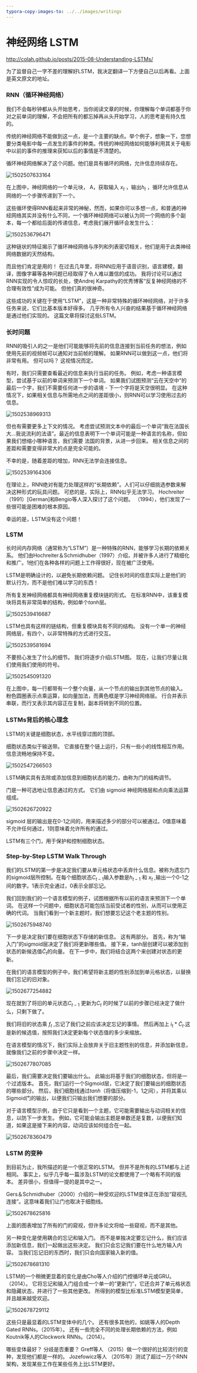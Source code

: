 ```yaml
---
typora-copy-images-to: ../../images/writings
---
```


# 神经网络 LSTM

http://colah.github.io/posts/2015-08-Understanding-LSTMs/

为了监督自己一字不差的理解好LSTM，我决定翻译一下方便自己以后再看。上面是英文原文的地址。

### RNN（循环神经网络）

我们不会每秒钟都从头开始思考，当你阅读文章的时候，你理解每个单词都基于你对之前单词的理解，不会把所有的都忘掉再从头开始学习，人的思考是有持久性的。

传统的神经网络不能做到这一点，是一个主要的缺点。举个例子，想象一下，您想要分类电影中每一点发生的事件的种类。传统的神经网络如何能够利用其关于电影中以前的事件的推理来获知以后的事情是不清楚的。

循环神经网络解决了这个问题。他们是具有循环的网络，允许信息持续存在。

![1502507633164](../../images/writings/1502507633164.png)

在上图中，神经网络的一个单元块， A，获取输入 $x_t$ ，输出$h_t$ ，循环允许信息从网络的一个步骤传递到下一个。

这些循环使得RNN看起来非常的神秘，然而，如果你可以多想一点，和普通的神经网络其实并没有什么不同，一个循环神经网络可以被认为同一个网络的多个副本，每一个都给后面的传递信息，考虑我们展开循环会发生什么：

![1502536796471](../../images/writings/1502536796471.png)

这种链状的特征揭示了循环神经网络与序列和列表密切相关，他们是用于此类神经网络数据的天然结构。

而且他们肯定是用的！ 在过去几年里，将RNN应用于语音识别，语言建模，翻译，图像字幕等各种问题已经取得了令人难以置信的成功。 我将讨论可以通过RNN实现的令人惊叹的长处，使Andrej Karpathy的优秀博客“反复神经网络的不合理有效性”成为可能。 但他们真的很神奇。

这些成功的关键在于使用“LSTM”，这是一种非常特殊的循环神经网络，对于许多任务来说，它们比基本版本好得多。 几乎所有令人兴奋的结果基于循环神经网络是通过他们实现的。 这篇文章将探讨这些LSTM。

### 长时问题

RNN的吸引人的之一是他们可能能够将先前的信息连接到当前任务的想法，例如使用先前的视频帧可以通知对当前帧的理解。 如果RNN可以做到这一点，他们将非常有用。 但可以吗？ 这视情况而定。

有时，我们只需要查看最近的信息来执行当前的任务。 例如，考虑一种语言模型，尝试基于以前的单词来预测下一个单词。 如果我们试图预测“云在天空中”的最后一个字，我们不需要任何进一步的语境 - 下一个字将是天空很明显。 在这种情况下，如果相关信息与所需地点之间的差距很小，则RNN可以学习使用过去的信息。

![1502538969313](../../images/writings/1502538969313.png)

但也有需要更多上下文的情况。 考虑尝试预测文本中的最后一个单词“我在法国长大...我说流利的法语”。最近的信息表明下一个单词可能是一种语言的名称，但如果我们想缩小哪种语言，我们需要 法国的背景，从进一步回来。 相关信息之间的差距和需要变得非常大的点是完全可能的。

不幸的是，随着差距的增加，RNN无法学会连接信息。

![1502539164306](../../images/writings/1502539164306.png)

在理论上，RNN绝对有能力处理这样的“长期依赖”。人们可以仔细挑选参数来解决这种形式的玩具问题。 可悲的是，实际上，RNN似乎无法学习。 Hochreiter（1991）[German]和Bengio等人深入探讨了这个问题。 （1994），他们发现了一些很可能是困难的根本原因。

幸运的是，LSTM没有这个问题！



### LSTM

长时间内存网络（通常称为“LSTM”）是一种特殊的RNN，能够学习长期的依赖关系。 他们由Hochreiter＆Schmidhuber（1997）介绍，并被许多人进行了精细化和推广。1他们在各种各样的问题上工作得很好，现在被广泛使用。

LSTM是明确设计的，以避免长期依赖问题。 记住长时间的信息实际上是他们的默认行为，而不是他们难以学习的东西！

所有复发神经网络都具有神经网络重复模块链的形式。 在标准RNN中，该重复模块将具有非常简单的结构，例如单个$tanh$层。

![1502539416687](../../images/writings/1502539416687.png)

LSTM也具有这样的链结构，但重复模块具有不同的结构。 没有一个单一的神经网络层，有四个，以非常特殊的方式进行交互。

![1502539581694](../../images/writings/1502539581694.png)



不要担心发生了什么的细节。 我们将逐步介绍LSTM图。 现在，让我们尽量让我们使用我们使用的符号。

![1502545091320](../../images/writings/1502545091320.png)

在上图中，每一行都带有一个整个向量，从一个节点的输出到其他节点的输入。 粉色圆圈表示点乘运算，如向量加法，而黄色框是学习神经网络层。 行合并表示串联，而行叉表示其内容正在复制，副本将转到不同的位置。



### LSTMs背后的核心理念

 LSTM的关键是细胞状态，水平线穿过图的顶部。

细胞状态类似于输送带。 它直接在整个链上运行，只有一些小的线性相互作用。 信息流畅地保持不变。                                                          

![1502547266503](../../images/writings/1502547266503.png)

LSTM确实具有去除或添加信息到细胞状态的能力，由称为门的结构调节。

门是一种可选地让信息通过的方式。 它们由 sigmoid 神经网络层和点向乘法运算组成。

![1502626720922](../../images/writings/1502626720922.png)

sigmoid 层的输出是在0-1之间的，用来描述多少的部分可以被通过。0值意味着 不允许任何通过，1则意味着允许所有的通过。

LSTM有三个门，用于保护和控制细胞状态。



### Step-by-Step LSTM Walk Through

我们的LSTM的第一步是决定我们要从单元格状态中丢弃什么信息。被称为遗忘门的sigmoid层所控制。在每个细胞状态$C_{t-1}$输入参数是$h_{t-1}$ 和 $x_t$ ,输出一个0-1之间的数字。1表示完全通过，0表示全部忘记。

我们回到我们的一个语言模型的例子，试图根据所有以前的语言来预测下一个单词。 在这样一个问题中，细胞状态可能包括当前受试者的性别，从而可以使用正确的代词。 当我们看到一个新主题时，我们想要忘记这个老主题的性别。

![1502675948740](../../images/writings/1502675948740.png)

下一步是决定我们要在细胞状态下存储的新信息。 这有两部分。 首先，称为“输入门”的sigmoid层决定了我们将更新哪些值。 接下来，tanh层创建可以被添加到状态的新候选值$\widetilde{C}_t$的向量。 在下一步中，我们将结合这两个来创建对状态的更新。

在我们的语言模型的例子中，我们希望将新主题的性别添加到单元格状态，以替换我们忘记的旧对象。

![1502677254882](../../images/writings/1502677254882.png)

现在就到了将旧的单元状态$C_{t-1}$ 更新为$C_t$ 的时候了以前的步骤已经决定了做什么，只剩下做了。

我们将旧的状态乘 $f_t$ ,忘记了我们之前应该决定忘记的事情。  然后再加上 $i_t * \widetilde{C}_t$.这是新的候选值，按照我们决定更新每个状态值的多少来缩放。

在语言模型的情况下，我们实际上会放弃关于旧主题性别的信息，并添加新信息，就像我们之前的步骤中决定一样。

![1502677807085](../../images/writings/1502677807085.png)

最后，我们需要决定我们要输出什么。 此输出将基于我们的细胞状态，但将是一个过滤版本。 首先，我们运行一个Sigmoid层，它决定了我们要输出的细胞状态的哪些部分。 然后，我们细胞线通过$tanh$（将值压缩到-1，1之间），并将其乘以Sigmoid门的输出，以便我们只输出我们想要的部分。

对于语言模型示例，由于它只是看到一个主题，它可能需要输出与动词相关的信息，以防下一步发生。 例如，它可能会输出主题是单数还是复数，以便我们知道，如果这是接下来的内容，动词应该如何组合在一起。

![1502678360479](../../images/writings/1502678360479.png)





### LSTM 的变种

到目前为止，我所描述的是一个很正常的LSTM。 但并不是所有的LSTM都与上述相同。 事实上，似乎几乎每一篇涉及LSTM的论文都使用了一个略有不同的版本。 差异很小，但值得一提的是其中之一。

Gers＆Schmidhuber（2000）介绍的一种受欢迎的LSTM变体正在添加“窥视孔连接”。这意味着我们让门也取决于细胞线。

![1502678625816](../../images/writings/1502678625816.png)

上面的图表增加了所有的门的窥视，但许多论文将给一些窥视，而不是其他。

另一种变化是使用耦合的忘记和输入门。 而不是单独决定要忘记什么，我们应该添加新信息，我们一起做出这些决定。 我们只会忘记我们要在什么地方输入内容。 当我们忘记旧的东西时，我们只会向国家输入新的值。

![1502678681310](../../images/writings/1502678681310.png)

LSTM的一个稍微更显着的变化是由Cho等人介绍的门控循环单元或GRU。（2014）。 它将忘记和输入门组合成一个单一的“更新门”，它还合并了单元格状态和隐藏状态，并进行了一些其他更改。 所得到的模型比标准LSTM模型更简单，并且越来越受欢迎。

![1502678729112](../../images/writings/1502678729112.png)

这些只是最显着的LSTM变体中的几个。 还有很多其他的，如姚等人的Depth Gated RNNs。（2015年）。 还有一些完全不同的处理长期依赖的方法，例如Koutnik等人的Clockwork RNNs。（2014）。

哪些变体最好？ 分歧是否重要？ Greff等人 （2015）做一个很好的比较流行的变种，发现他们都是一样的。 Jozefowicz等人 （2015年）测试了超过一万个RNN架构，发现某些工作在某些任务上比LSTM更好。

